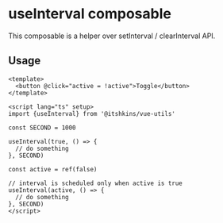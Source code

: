 # useInterval composable

This composable is a helper over setInterval / clearInterval API.

## Usage

```vue
<template>
  <button @click="active = !active">Toggle</button>
</template>

<script lang="ts" setup>
import {useInterval} from '@itshkins/vue-utils'

const SECOND = 1000

useInterval(true, () => {
  // do something
}, SECOND)

const active = ref(false)

// interval is scheduled only when active is true
useInterval(active, () => {
  // do something
}, SECOND)
</script>
```

